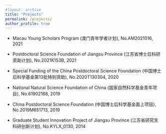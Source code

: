 ```yaml
---
#layout: archive
title: "Projects"
permalink: /projects/
author_profile: true
---
```


* Macau Young Scholars Program (澳门青年学者计划), No.AM2021016, 2021

* Postdoctoral Science Foundation of Jiangsu Province (江苏省博士后科研资助计划), No.2021K153B, 2021

* Special Funding of the China Postdoctoral Science Foundation (中国博士后科学基金第13批特别资助), No.2020T130304, 2020

* National Natural Science Foundation of China (国家自然科学基金青年项目), No.61902188, 2019

* China Postdoctoral Science Foundation (中国博士后科学基金面上项目), No.2019M651713, 2019

* Graduate Student Innovation Project of Jiangsu Province (江苏省研究生科研创新计划), No.KYLX_0130, 2014

